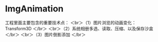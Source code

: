 # ImgAnimation
工程里面主要包含的重要技术点：
＜br＞（1）图片浏览的动画变化：Transform3D ＜/br＞
＜br＞（2）系统相册多选、读取、压缩、以及保存沙盒 ＜/br＞
＜br＞（3）图片倒影添加 ＜/br＞
